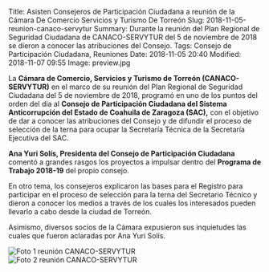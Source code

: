 Title: Asisten Consejeros de Participación Ciudadana a reunión de la Cámara De Comercio Servicios y Turismo De Torreón
Slug: 2018-11-05-reunion-canaco-servytur
Summary: Durante la reunión del Plan Regional de Seguridad Ciudadana de CANACO-SERVYTUR del 5 de noviembre de 2018 se dieron a conocer las atribuciones del Consejo.
Tags: Consejo de Participación Ciudadana, Reuniones
Date: 2018-11-05 20:40
Modified: 2018-11-07 09:55
Image: preview.jpg


La **Cámara de Comercio, Servicios y Turismo de Torreón (CANACO-SERVYTUR)** en el marco de su reunión del Plan Regional de Seguridad Ciudadana del 5 de noviembre de 2018, programó en uno de los puntos del orden del día al **Consejo de Participación Ciudadana del Sistema Anticorrupción del Estado de Coahuila de Zaragoza (SAC),** con el objetivo de dar a conocer las atribuciones del Consejo y de difundir el proceso de selección de la terna para ocupar la Secretaría Técnica de la Secretaría Ejecutiva del SAC.

**Ana Yuri Solís, Presidenta del Consejo de Participación Ciudadana** comentó a grandes rasgos los proyectos a impulsar dentro del **Programa de Trabajo 2018-19** del propio consejo.

En otro tema, los consejeros explicaron las bases para el Registro para participar en el proceso de selección para la terna del Secretario Técnico y dieron a conocer los medios a través de los cuales los interesados pueden llevarlo a cabo desde la ciudad de Torreón.

Asimismo, diversos socios de la Cámara expusieron sus inquietudes las cuales que fueron aclaradas por Ana Yuri Solís.

<img class="img-fluid" src="foto-reunion-canaco-servytur-01.jpg" alt="Foto 1 reunión CANACO-SERVYTUR">

<img class="img-fluid" src="foto-reunion-canaco-servytur-02.jpg" alt="Foto 2 reunión CANACO-SERVYTUR">
